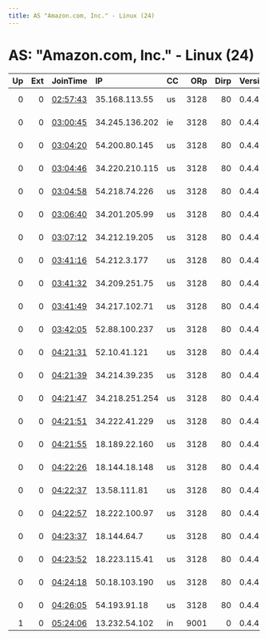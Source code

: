```yaml
---
title: AS "Amazon.com, Inc." - Linux (24)
---
```


# AS: "Amazon.com, Inc." - Linux (24)

|   Up |   Ext | JoinTime                                                                                            | IP             | CC   |   ORp |   Dirp | Version   | Contact                  | Nickname    |   eFamMembers |
|-----:|------:|:----------------------------------------------------------------------------------------------------|:---------------|:-----|------:|-------:|:----------|:-------------------------|:------------|--------------:|
|    0 |     0 | [02:57:43](https://metrics.torproject.org/rs.html#details/7AA6209E9204EBA8494A6458EF5E7A55F9CAF14F) | 35.168.113.55  | us   |  3128 |     80 | 0.4.4.5   | NA &lt;na@namail.com&gt; | NA          |             1 |
|    0 |     0 | [03:00:45](https://metrics.torproject.org/rs.html#details/07C0F76DB0F21F336AD3A47E5ECFA198FC0356AF) | 34.245.136.202 | ie   |  3128 |     80 | 0.4.4.5   | NA &lt;na@namail.com&gt; | NA          |             1 |
|    0 |     0 | [03:04:20](https://metrics.torproject.org/rs.html#details/7DE63AAE51D87F18170FB6F1D11B673D5F7AC6F0) | 54.200.80.145  | us   |  3128 |     80 | 0.4.4.5   | NA &lt;na@namail.com&gt; | NA          |             1 |
|    0 |     0 | [03:04:46](https://metrics.torproject.org/rs.html#details/A0C388CA5193C5D739F0E62A04A53D0A2355CCE0) | 34.220.210.115 | us   |  3128 |     80 | 0.4.4.5   | NA &lt;na@namail.com&gt; | NA          |             1 |
|    0 |     0 | [03:04:58](https://metrics.torproject.org/rs.html#details/62E9B77F529EFC473409FA9ABBCFF3DDC331D1C6) | 54.218.74.226  | us   |  3128 |     80 | 0.4.4.5   | NA &lt;na@namail.com&gt; | NA          |             1 |
|    0 |     0 | [03:06:40](https://metrics.torproject.org/rs.html#details/713F2A0C73298DE623C7C30F216F63257FB6A6DB) | 34.201.205.99  | us   |  3128 |     80 | 0.4.4.5   | NA &lt;na@namail.com&gt; | NA          |             1 |
|    0 |     0 | [03:07:12](https://metrics.torproject.org/rs.html#details/4A654A480D252009A30F688F84B8E8E4AD46B405) | 34.212.19.205  | us   |  3128 |     80 | 0.4.4.5   | NA &lt;na@namail.com&gt; | NA          |             1 |
|    0 |     0 | [03:41:16](https://metrics.torproject.org/rs.html#details/04FB7DF3A9FB1BA97BE7E8D0510A64F86AFF4E8C) | 54.212.3.177   | us   |  3128 |     80 | 0.4.4.5   | NA &lt;na@namail.com&gt; | NA          |             1 |
|    0 |     0 | [03:41:32](https://metrics.torproject.org/rs.html#details/B262209377D76C42E06CBF6E61FD06D8EAFF7E2E) | 34.209.251.75  | us   |  3128 |     80 | 0.4.4.5   | NA &lt;na@namail.com&gt; | NA          |             1 |
|    0 |     0 | [03:41:49](https://metrics.torproject.org/rs.html#details/751263E2A2CE5B49B781D4CEB9F32C60DF5C43B0) | 34.217.102.71  | us   |  3128 |     80 | 0.4.4.5   | NA &lt;na@namail.com&gt; | NA          |             1 |
|    0 |     0 | [03:42:05](https://metrics.torproject.org/rs.html#details/F02C0279E573802D85A9E631DF6B356E150CDAF6) | 52.88.100.237  | us   |  3128 |     80 | 0.4.4.5   | NA &lt;na@namail.com&gt; | NA          |             1 |
|    0 |     0 | [04:21:31](https://metrics.torproject.org/rs.html#details/B3F7D2004C88B362714CA44F0C6B78530818D5E2) | 52.10.41.121   | us   |  3128 |     80 | 0.4.4.5   | NA &lt;na@namail.com&gt; | NA          |             1 |
|    0 |     0 | [04:21:39](https://metrics.torproject.org/rs.html#details/2535692145CDF295980AD61056AEBE1312482CDD) | 34.214.39.235  | us   |  3128 |     80 | 0.4.4.5   | NA &lt;na@namail.com&gt; | NA          |             1 |
|    0 |     0 | [04:21:47](https://metrics.torproject.org/rs.html#details/1EC9EF180803698F581599D709FE15515B3E7699) | 34.218.251.254 | us   |  3128 |     80 | 0.4.4.5   | NA &lt;na@namail.com&gt; | NA          |             1 |
|    0 |     0 | [04:21:51](https://metrics.torproject.org/rs.html#details/2AD4E8F8E7F89CA464701A3CD31CA3D7CAAFAB3A) | 34.222.41.229  | us   |  3128 |     80 | 0.4.4.5   | NA &lt;na@namail.com&gt; | NA          |             1 |
|    0 |     0 | [04:21:55](https://metrics.torproject.org/rs.html#details/222C52885D662F3E645B66BCDD258F01D48BE2EA) | 18.189.22.160  | us   |  3128 |     80 | 0.4.4.5   | NA &lt;na@namail.com&gt; | NA          |             1 |
|    0 |     0 | [04:22:26](https://metrics.torproject.org/rs.html#details/07B77C928577F9083DDA9D68A0BBE14747B0A140) | 18.144.18.148  | us   |  3128 |     80 | 0.4.4.5   | NA &lt;na@namail.com&gt; | NA          |             1 |
|    0 |     0 | [04:22:37](https://metrics.torproject.org/rs.html#details/519042483F0976B21BBE609439DC5F37DA391AEC) | 13.58.111.81   | us   |  3128 |     80 | 0.4.4.5   | NA &lt;na@namail.com&gt; | NA          |             1 |
|    0 |     0 | [04:22:57](https://metrics.torproject.org/rs.html#details/0C851E4C026E5B8A878A71D0DD0DE16766E21478) | 18.222.100.97  | us   |  3128 |     80 | 0.4.4.5   | NA &lt;na@namail.com&gt; | NA          |             1 |
|    0 |     0 | [04:23:37](https://metrics.torproject.org/rs.html#details/D41F5BABD4C5E27F451666A2B172CC57B6CE84EA) | 18.144.64.7    | us   |  3128 |     80 | 0.4.4.5   | NA &lt;na@namail.com&gt; | NA          |             1 |
|    0 |     0 | [04:23:52](https://metrics.torproject.org/rs.html#details/F812C921BF01194347BFA8BCFD1ED2DC488344BB) | 18.223.115.41  | us   |  3128 |     80 | 0.4.4.5   | NA &lt;na@namail.com&gt; | NA          |             1 |
|    0 |     0 | [04:24:18](https://metrics.torproject.org/rs.html#details/8949043164BA7F9E57DC99BBF7ABE19C43FC762F) | 50.18.103.190  | us   |  3128 |     80 | 0.4.4.5   | NA &lt;na@namail.com&gt; | NA          |             1 |
|    0 |     0 | [04:26:05](https://metrics.torproject.org/rs.html#details/2CBAB5FC44325937AE80D2E4748B87C2A5EAB507) | 54.193.91.18   | us   |  3128 |     80 | 0.4.4.5   | NA &lt;na@namail.com&gt; | NA          |             1 |
|    1 |     0 | [05:24:06](https://metrics.torproject.org/rs.html#details/0B970CED6F74D97BBF646D963B6C81C7305EE8D3) | 13.232.54.102  | in   |  9001 |      0 | 0.4.4.5   | None                     | myNiceRelay |             1 |
